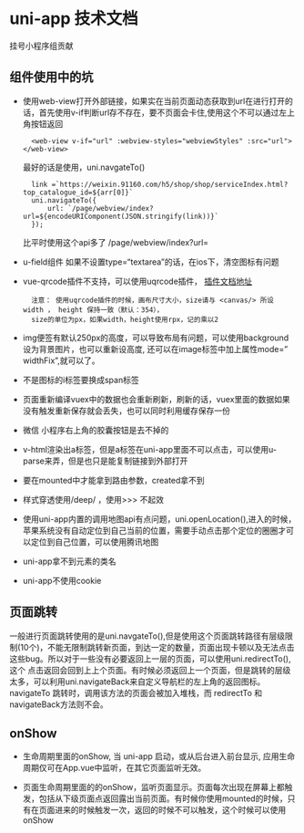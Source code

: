 # uni-app 技术文档 
挂号小程序组贡献


## 组件使用中的坑
* 使用web-view打开外部链接，如果实在当前页面动态获取到url在进行打开的话，首先使用v-if判断url存不存在，要不页面会卡住,使用这个不可以通过左上角按钮返回
  
        <web-view v-if="url" :webview-styles="webviewStyles" :src="url"></web-view>

    最好的话是使用，uni.navgateTo()

        link =`https://weixin.91160.com/h5/shop/shop/serviceIndex.html?top_catalogue_id=${arr[0]}`
        uni.navigateTo({   
            url: `/page/webview/index?url=${encodeURIComponent(JSON.stringify(link))}` 
        });

  比平时使用这个api多了   /page/webview/index?url=

* u-field组件
    如果不设置type=“textarea”的话，在ios下，清空图标有问题

* vue-qrcode插件不支持，可以使用uqrcode插件，  [插件文档地址](https://ext.dcloud.net.cn/plugin?id=1287)  
  
        注意： 使用uqrcode插件的时候，画布尺寸大小，size请与 <canvas/> 所设 width ， height 保持一致（默认：354），
        size的单位为px，如果width，height使用rpx，记的乘以2
     
* img便签有默认250px的高度，可以导致布局有问题，可以使用background设为背景图片，也可以重新设高度, 还可以在image标签中加上属性mode=” widthFix”,就可以了。

* 不是图标的i标签要换成span标签 

* 页面重新编译vuex中的数据也会重新刷新，刷新的话，vuex里面的数据如果没有触发重新保存就会丢失，也可以同时利用缓存保存一份

* 微信 小程序右上角的胶囊按钮是去不掉的

* v-html渲染出a标签，但是a标签在uni-app里面不可以点击，可以使用u-parse来弄，但是也只是能复制链接到外部打开
  
* 要在mounted中才能拿到路由参数，created拿不到

* 样式穿透使用/deep/ ，使用>>> 不起效

* 使用uni-app内置的调用地图api有点问题，uni.openLocation(),进入的时候，苹果系统没有自动定位到自己当前的位置，需要手动点击那个定位的圈圈才可以定位到自己位置，可以使用腾讯地图

* uni-app拿不到元素的类名

* uni-app不使用cookie



## 页面跳转

  一般进行页面跳转使用的是uni.navgateTo(),但是使用这个页面跳转路径有层级限制(10个)，不能无限制跳转新页面，到达一定的数量，页面出现卡顿以及无法点击这些bug。所以对于一些没有必要返回上一层的页面，可以使用uni.redirectTo(),这个
  点击返回会回到上上个页面。有时候必须返回上一个页面，但是跳转的层级太多，可以利用uni.navigateBack来自定义导航栏的左上角的返回图标。 navigateTo 跳转时，调用该方法的页面会被加入堆栈，而 redirectTo 和navigateBack方法则不会。 


## onShow

  * 生命周期里面的onShow, 当 uni-app 启动，或从后台进入前台显示,  应用生命周期仅可在App.vue中监听，在其它页面监听无效。
  
  * 页面生命周期里面的的onShow，监听页面显示。页面每次出现在屏幕上都触发，包括从下级页面点返回露出当前页面。有时候你使用mounted的时候，只有在页面进来的时候触发一次，返回的时候不可以触发，这个时候可以使用onShow

 

    
